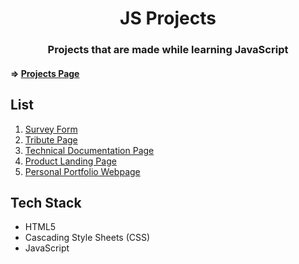 <h1 align="center">JS Projects</h1>
<h3 align="center">Projects that are made while learning JavaScript</h3>

#### => <a href="https://kattasahan.github.io/js-projects/">Projects Page</a>
    
## List
<ol>
    <li><a href="https://kattasahan.github.io/js-projects/components/survey-form/" >Survey Form</a></li>
    <li><a href="https://kattasahan.github.io/js-projects/components/tribute-page/" >Tribute Page</a></li>
    <li><a href="https://kattasahan.github.io/js-projects/components/technical-documentation-page/" >Technical Documentation Page</a></li>
    <li><a href="https://kattasahan.github.io/js-projects/components/product-landing-page/" >Product Landing Page</a></li>
    <li><a href="https://kattasahan.github.io/js-projects/components/portfolio/" >Personal Portfolio Webpage</a></li>
</ol>

## Tech Stack
<ul> 
<li>HTML5</li>
<li>Cascading Style Sheets (CSS)</li>
<li>JavaScript</li>
</ul>
